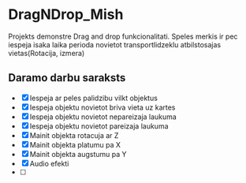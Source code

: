 # DragNDrop_Mish
Projekts demonstre Drag and drop funkcionalitati. Speles merkis ir pec iespeja isaka laika perioda novietot transportlidzeklu atbilstosajas vietas(Rotacija, izmera)


## Daramo darbu saraksts
- [x] Iespeja ar peles palidzibu vilkt objektus 
- [x] Iespeja objektu novietot briva vieta uz kartes
- [x] Iespeja objektu novietot nepareizaja laukuma
- [x] Iespeja objektu novietot pareizaja laukuma
- [x] Mainit objekta rotacuja ar Z
- [x] Mainit objekta platumu pa X
- [x] Mainit objekta augstumu pa Y
- [x] Audio efekti
- [ ] 
